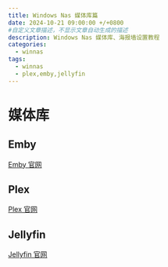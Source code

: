 ```yaml
---
title: Windows Nas 媒体库篇
date: 2024-10-21 09:00:00 +/+0800
#自定义文章描述，不显示文章自动生成的描述
description: Windows Nas 媒体库、海报墙设置教程
categories:
  - winnas
tags:
  - winnas
  - plex,emby,jellyfin
---
```


# 媒体库
## Emby
[Emby 官网](https://emby.media/)
## Plex
[Plex 官网](https://www.plex.tv/)
## Jellyfin
[Jellyfin 官网](https://jellyfin.org/)